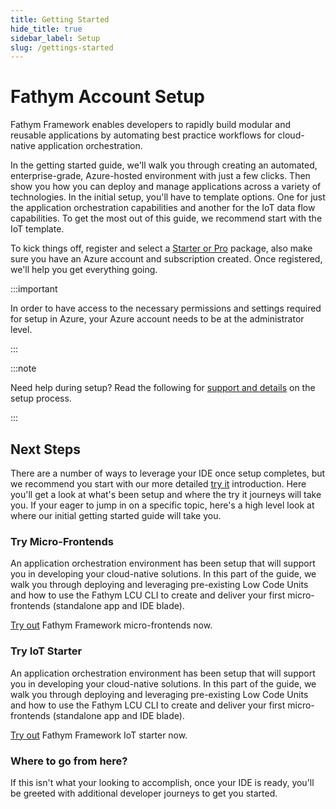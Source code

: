 ```yaml
---
title: Getting Started
hide_title: true
sidebar_label: Setup
slug: /gettings-started
---
```


# Fathym Account Setup

Fathym Framework enables developers to rapidly build modular and reusable applications by automating best practice workflows for cloud-native application orchestration.

In the getting started guide, we'll walk you through creating an automated, enterprise-grade, Azure-hosted environment with just a few clicks.  Then show you how you can deploy and manage applications across a variety of technologies.  In the initial setup, you'll have to template options.  One for just the application orchestration capabilities and another for the IoT data flow capabilities.  To get the most out of this guide, we recommend start with the IoT template.

To kick things off, register and select a [Starter or Pro](https://www.fathym-it.com/billing/lcu) package, also make sure you have an Azure account and subscription created.  Once registered, we'll help you get everything going.

:::important

In order to have access to the necessary permissions and settings required for setup in Azure, your Azure account needs to be at the administrator level.

:::

:::note

Need help during setup?  Read the following for [support and details](getting-started/enterprise-setup-explained) on the setup process.

:::

## Next Steps

There are a number of ways to leverage your IDE once setup completes, but we recommend you start with our more detailed [try it](getting-started/try-it) introduction.   Here you'll get a look at what's been setup and where the try it journeys will take you.  If your eager to jump in on a specific topic, here's a high level look at where our initial getting started guide will take you.

### Try Micro-Frontends

An application orchestration environment has been setup that will support you in developing your cloud-native solutions.  In this part of the guide, we walk you through deploying and leveraging pre-existing Low Code Units and how to use the Fathym LCU CLI to create and deliver your first micro-frontends (standalone app and IDE blade).

[Try out](getting-started/try-it/micro-frontends) Fathym Framework micro-frontends now.

### Try IoT Starter

An application orchestration environment has been setup that will support you in developing your cloud-native solutions.  In this part of the guide, we walk you through deploying and leveraging pre-existing Low Code Units and how to use the Fathym LCU CLI to create and deliver your first micro-frontends (standalone app and IDE blade).

[Try out](getting-started/try-it/iot) Fathym Framework IoT starter now.

### Where to go from here?

If this isn't what your looking to accomplish, once your IDE is ready, you'll be greeted with additional developer journeys to get you started.
